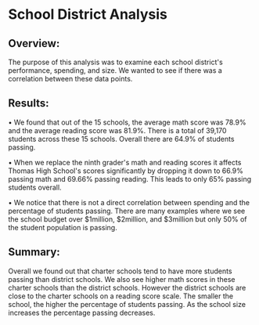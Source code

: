 # School District Analysis
## Overview:
The purpose of this analysis was to examine each school district's performance, spending, and size. We wanted to see if there was a correlation between these data points. 
## Results: 
•	We found that out of the 15 schools, the average math score was 78.9% and the average reading score was 81.9%. There is a total of 39,170 students across these 15 schools. Overall there are 64.9% of students passing. 

•	When we replace the ninth grader's math and reading scores it affects Thomas High School's scores significantly by dropping it down to 66.9% passing math and 69.66% passing reading. This leads to only 65% passing students overall. 

•	We notice that there is not a direct correlation between spending and the percentage of students passing. There are many examples where we see the school budget over $1million, $2million, and $3million but only 50% of the student population is passing.

## Summary: 
Overall we found out that charter schools tend to have more students passing than district schools. We also see higher math scores in these charter schools than the district schools. However the district schools are close to the charter schools on a reading score scale. The smaller the school, the higher the percentage of students passing. As the school size increases the percentage passing decreases. 
